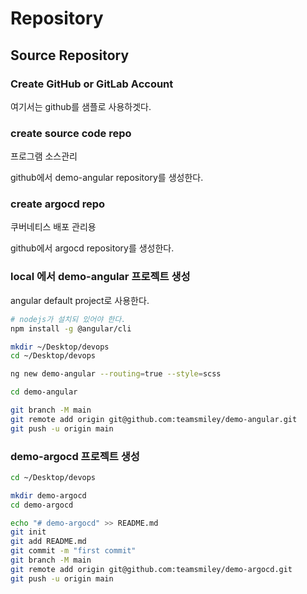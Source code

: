 # Repository

## Source Repository

### Create GitHub or GitLab Account

여기서는 github를 샘플로 사용하겟다.

### create source code repo

프로그램 소스관리

github에서 demo-angular repository를 생성한다.

### create argocd repo

쿠버네티스 배포 관리용

github에서 argocd repository를 생성한다.

### local 에서 demo-angular 프로젝트 생성

angular default project로 사용한다.

```bash
# nodejs가 설치되 있어야 한다.
npm install -g @angular/cli

mkdir ~/Desktop/devops
cd ~/Desktop/devops

ng new demo-angular --routing=true --style=scss

cd demo-angular

git branch -M main
git remote add origin git@github.com:teamsmiley/demo-angular.git
git push -u origin main
```

### demo-argocd 프로젝트 생성

```bash
cd ~/Desktop/devops

mkdir demo-argocd
cd demo-argocd

echo "# demo-argocd" >> README.md
git init
git add README.md
git commit -m "first commit"
git branch -M main
git remote add origin git@github.com:teamsmiley/demo-argocd.git
git push -u origin main
```

